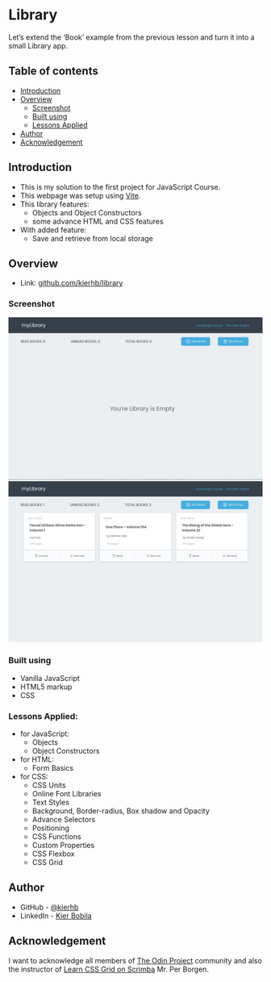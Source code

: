 # Library

Let’s extend the ‘Book’ example from the previous lesson and turn it into a small Library app.

## Table of contents

- [Introduction](#introduction)
- [Overview](#overview)
  - [Screenshot](#screenshot)
  - [Built using](#built-using)
  - [Lessons Applied](#lessons-applied)
- [Author](#author)
- [Acknowledgement](#acknowledgement)

## Introduction

- This is my solution to the first project for JavaScript Course.
- This webpage was setup using [Vite](https://vitejs.dev/).
- This library features:
  - Objects and Object Constructors
  - some advance HTML and CSS features
- With added feature:
  - Save and retrieve from local storage

## Overview

- Link: [github.com/kierhb/library](https://github.com/kierhb/library)

### Screenshot

![Screenshot 1](./library.jpg)
![Screenshot 2](./library-active.jpg)

### Built using

- Vanilla JavaScript
- HTML5 markup
- CSS

### Lessons Applied:

- for JavaScript:
  - Objects
  - Object Constructors
- for HTML:
  - Form Basics
- for CSS:
  - CSS Units
  - Online Font Libraries
  - Text Styles
  - Background, Border-radius, Box shadow and Opacity
  - Advance Selectors
  - Positioning
  - CSS Functions
  - Custom Properties
  - CSS Flexbox
  - CSS Grid

## Author

- GitHub - [@kierhb](https://github.com/kierhb)
- LinkedIn - [Kier Bobila](https://www.linkedin.com/in/kier-bobila/)

## Acknowledgement

I want to acknowledge all members of [The Odin Project](https://www.theodinproject.com/) community and also the instructor of [Learn CSS Grid on Scrimba](https://scrimba.com/learn/cssgrid) Mr. Per Borgen.
